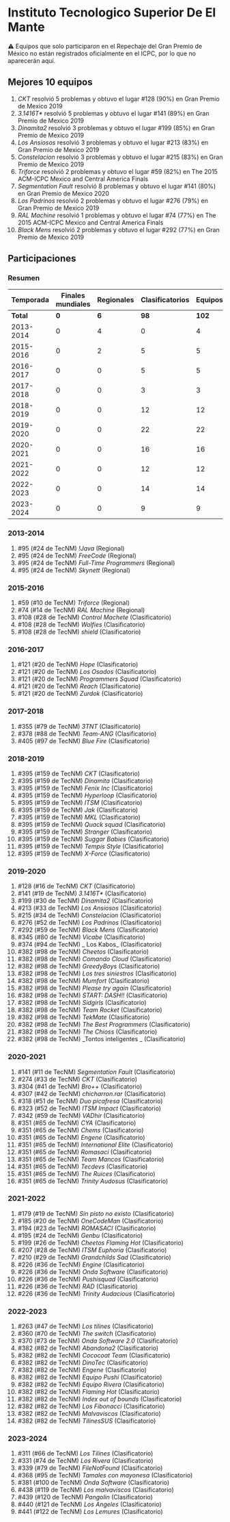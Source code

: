 # Instituto Tecnologico Superior De El Mante

:warning: Equipos que solo participaron en el Repechaje del Gran Premio de México no están registrados oficialmente en el ICPC, por lo que no aparecerán aquí.

## Mejores 10 equipos

1. _CKT_ resolvió 5 problemas y obtuvo el lugar #128 (90%) en Gran Premio de Mexico 2019
1. _3.1416T*_ resolvió 5 problemas y obtuvo el lugar #141 (89%) en Gran Premio de Mexico 2019
1. _Dinamita2_ resolvió 3 problemas y obtuvo el lugar #199 (85%) en Gran Premio de Mexico 2019
1. _Los Ansiosos_ resolvió 3 problemas y obtuvo el lugar #213 (83%) en Gran Premio de Mexico 2019
1. _Constelacion_ resolvió 3 problemas y obtuvo el lugar #215 (83%) en Gran Premio de Mexico 2019
1. _Triforce_ resolvió 2 problemas y obtuvo el lugar #59 (82%) en The 2015 ACM-ICPC Mexico and Central America Finals
1. _Segmentation Fault_ resolvió 8 problemas y obtuvo el lugar #141 (80%) en Gran Premio de Mexico 2020
1. _Los Padrinos_ resolvió 2 problemas y obtuvo el lugar #276 (79%) en Gran Premio de Mexico 2019
1. _RAL Machine_ resolvió 1 problemas y obtuvo el lugar #74 (77%) en The 2015 ACM-ICPC Mexico and Central America Finals
1. _Black Mens_ resolvió 2 problemas y obtuvo el lugar #292 (77%) en Gran Premio de Mexico 2019

## Participaciones

### Resumen

| Temporada | Finales mundiales | Regionales | Clasificatorios | Equipos |
| --- | --- | --- | --- | --- |
| **Total** | **0** | **6** | **98** | **102** |
| 2013-2014 | 0 | 4 | 0 | 4 |
| 2015-2016 | 0 | 2 | 5 | 5 |
| 2016-2017 | 0 | 0 | 5 | 5 |
| 2017-2018 | 0 | 0 | 3 | 3 |
| 2018-2019 | 0 | 0 | 12 | 12 |
| 2019-2020 | 0 | 0 | 22 | 22 |
| 2020-2021 | 0 | 0 | 16 | 16 |
| 2021-2022 | 0 | 0 | 12 | 12 |
| 2022-2023 | 0 | 0 | 14 | 14 |
| 2023-2024 | 0 | 0 | 9 | 9 |

### 2013-2014

1. #95 (#24 de TecNM) _!Java_ (Regional)
1. #95 (#24 de TecNM) _FreeCode_ (Regional)
1. #95 (#24 de TecNM) _Full-Time Programmers_ (Regional)
1. #95 (#24 de TecNM) _Skynett_ (Regional)

### 2015-2016

1. #59 (#10 de TecNM) _Triforce_ (Regional)
1. #74 (#14 de TecNM) _RAL Machine_ (Regional)
1. #108 (#28 de TecNM) _Control Machete_ (Clasificatorio)
1. #108 (#28 de TecNM) _Wolfies_ (Clasificatorio)
1. #108 (#28 de TecNM) _shield_ (Clasificatorio)

### 2016-2017

1. #121 (#20 de TecNM) _Hope_ (Clasificatorio)
1. #121 (#20 de TecNM) _Los Osados_ (Clasificatorio)
1. #121 (#20 de TecNM) _Programmers Squad_ (Clasificatorio)
1. #121 (#20 de TecNM) _Reach_ (Clasificatorio)
1. #121 (#20 de TecNM) _Zurdok_ (Clasificatorio)

### 2017-2018

1. #355 (#79 de TecNM) _3TNT_ (Clasificatorio)
1. #378 (#88 de TecNM) _Team-ANG_ (Clasificatorio)
1. #405 (#97 de TecNM) _Blue Fire_ (Clasificatorio)

### 2018-2019

1. #395 (#159 de TecNM) _CKT_ (Clasificatorio)
1. #395 (#159 de TecNM) _Dinamita_ (Clasificatorio)
1. #395 (#159 de TecNM) _Fenix Inc_ (Clasificatorio)
1. #395 (#159 de TecNM) _Hyperloop_ (Clasificatorio)
1. #395 (#159 de TecNM) _ITSM_ (Clasificatorio)
1. #395 (#159 de TecNM) _Jak_ (Clasificatorio)
1. #395 (#159 de TecNM) _MKL_ (Clasificatorio)
1. #395 (#159 de TecNM) _Quack squad_ (Clasificatorio)
1. #395 (#159 de TecNM) _Stranger_ (Clasificatorio)
1. #395 (#159 de TecNM) _Suggar Babies_ (Clasificatorio)
1. #395 (#159 de TecNM) _Tempis Style_ (Clasificatorio)
1. #395 (#159 de TecNM) _X-Force_ (Clasificatorio)

### 2019-2020

1. #128 (#16 de TecNM) _CKT_ (Clasificatorio)
1. #141 (#19 de TecNM) _3.1416T*_ (Clasificatorio)
1. #199 (#30 de TecNM) _Dinamita2_ (Clasificatorio)
1. #213 (#33 de TecNM) _Los Ansiosos_ (Clasificatorio)
1. #215 (#34 de TecNM) _Constelacion_ (Clasificatorio)
1. #276 (#52 de TecNM) _Los Padrinos_ (Clasificatorio)
1. #292 (#59 de TecNM) _Black Mens_ (Clasificatorio)
1. #345 (#80 de TecNM) _Vicabe_ (Clasificatorio)
1. #374 (#94 de TecNM) _ Los Kabos_ (Clasificatorio)
1. #382 (#98 de TecNM) _Cheetos_ (Clasificatorio)
1. #382 (#98 de TecNM) _Comando Cloud_ (Clasificatorio)
1. #382 (#98 de TecNM) _GreedyBoys_ (Clasificatorio)
1. #382 (#98 de TecNM) _Los tres siniestros_ (Clasificatorio)
1. #382 (#98 de TecNM) _Mumfort_ (Clasificatorio)
1. #382 (#98 de TecNM) _Please try again_ (Clasificatorio)
1. #382 (#98 de TecNM) _START: DASH!!_ (Clasificatorio)
1. #382 (#98 de TecNM) _Sidgirls_ (Clasificatorio)
1. #382 (#98 de TecNM) _Team Rocket_ (Clasificatorio)
1. #382 (#98 de TecNM) _TekMate_ (Clasificatorio)
1. #382 (#98 de TecNM) _The Best Programmers_ (Clasificatorio)
1. #382 (#98 de TecNM) _The Chioss_ (Clasificatorio)
1. #382 (#98 de TecNM) _Tontos inteligentes _ (Clasificatorio)

### 2020-2021

1. #141 (#11 de TecNM) _Segmentation Fault_ (Clasificatorio)
1. #274 (#33 de TecNM) _CKT_ (Clasificatorio)
1. #304 (#41 de TecNM) _Bro++_ (Clasificatorio)
1. #307 (#42 de TecNM) _chicharron.rar_ (Clasificatorio)
1. #318 (#51 de TecNM) _Duo picafresa_ (Clasificatorio)
1. #323 (#52 de TecNM) _ITSM Impact_ (Clasificatorio)
1. #342 (#59 de TecNM) _VADhir_ (Clasificatorio)
1. #351 (#65 de TecNM) _CYA_ (Clasificatorio)
1. #351 (#65 de TecNM) _Chems_ (Clasificatorio)
1. #351 (#65 de TecNM) _Engene_ (Clasificatorio)
1. #351 (#65 de TecNM) _International Elite_ (Clasificatorio)
1. #351 (#65 de TecNM) _Romasaci_ (Clasificatorio)
1. #351 (#65 de TecNM) _Team Mancos_ (Clasificatorio)
1. #351 (#65 de TecNM) _Tecdevs_ (Clasificatorio)
1. #351 (#65 de TecNM) _The Ruices_ (Clasificatorio)
1. #351 (#65 de TecNM) _Trinity Audosus_ (Clasificatorio)

### 2021-2022

1. #179 (#19 de TecNM) _Sin pisto no existo_ (Clasificatorio)
1. #185 (#20 de TecNM) _OneCodeMan_ (Clasificatorio)
1. #194 (#23 de TecNM) _ROMASACI_ (Clasificatorio)
1. #195 (#24 de TecNM) _Genbu_ (Clasificatorio)
1. #199 (#26 de TecNM) _Cheetos Flaming Hot_ (Clasificatorio)
1. #207 (#28 de TecNM) _ITSM Euphoria_ (Clasificatorio)
1. #210 (#29 de TecNM) _Grandchilds Sad_ (Clasificatorio)
1. #226 (#36 de TecNM) _Engine_ (Clasificatorio)
1. #226 (#36 de TecNM) _Onda Software_ (Clasificatorio)
1. #226 (#36 de TecNM) _Pushisquad_ (Clasificatorio)
1. #226 (#36 de TecNM) _RAD_ (Clasificatorio)
1. #226 (#36 de TecNM) _Trinity Audacious_ (Clasificatorio)

### 2022-2023

1. #263 (#47 de TecNM) _Los tilines_ (Clasificatorio)
1. #360 (#70 de TecNM) _The switch_ (Clasificatorio)
1. #370 (#73 de TecNM) _Onda Software 2.0_ (Clasificatorio)
1. #382 (#82 de TecNM) _Abandona2_ (Clasificatorio)
1. #382 (#82 de TecNM) _Cococoat Team_ (Clasificatorio)
1. #382 (#82 de TecNM) _DinoTec_ (Clasificatorio)
1. #382 (#82 de TecNM) _Engene_ (Clasificatorio)
1. #382 (#82 de TecNM) _Equipo Pushi_ (Clasificatorio)
1. #382 (#82 de TecNM) _Equipo Rivera_ (Clasificatorio)
1. #382 (#82 de TecNM) _Flaming Hot_ (Clasificatorio)
1. #382 (#82 de TecNM) _Index out of bounds_ (Clasificatorio)
1. #382 (#82 de TecNM) _Los Fibonacci_ (Clasificatorio)
1. #382 (#82 de TecNM) _Malvaviscos_ (Clasificatorio)
1. #382 (#82 de TecNM) _TilinesSUS_ (Clasificatorio)

### 2023-2024

1. #311 (#66 de TecNM) _Los Tilines_ (Clasificatorio)
1. #331 (#74 de TecNM) _Los Rivera_ (Clasificatorio)
1. #339 (#79 de TecNM) _FileNotFound_ (Clasificatorio)
1. #368 (#95 de TecNM) _Tamales con mayonesa_ (Clasificatorio)
1. #381 (#100 de TecNM) _Onda Software_ (Clasificatorio)
1. #438 (#119 de TecNM) _Los malvaviscos_ (Clasificatorio)
1. #439 (#120 de TecNM) _Pangolin_ (Clasificatorio)
1. #440 (#121 de TecNM) _Los Angeles_ (Clasificatorio)
1. #441 (#122 de TecNM) _Los Lemures_ (Clasificatorio)



